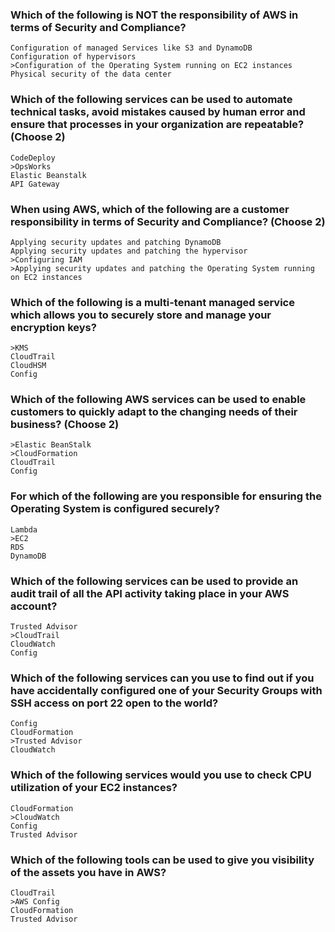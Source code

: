 ### Which of the following is NOT the responsibility of AWS in terms of Security and Compliance?

```
Configuration of managed Services like S3 and DynamoDB
Configuration of hypervisors
>Configuration of the Operating System running on EC2 instances
Physical security of the data center
```

### Which of the following services can be used to automate technical tasks, avoid mistakes caused by human error and ensure that processes in your organization are repeatable? (Choose 2)

```
CodeDeploy
>OpsWorks
Elastic Beanstalk
API Gateway
```

### When using AWS, which of the following are a customer responsibility in terms of Security and Compliance? (Choose 2)

```
Applying security updates and patching DynamoDB
Applying security updates and patching the hypervisor
>Configuring IAM
>Applying security updates and patching the Operating System running on EC2 instances
```

### Which of the following is a multi-tenant managed service which allows you to securely store and manage your encryption keys?

```
>KMS
CloudTrail
CloudHSM
Config
```

### Which of the following AWS services can be used to enable customers to quickly adapt to the changing needs of their business? (Choose 2)

```
>Elastic BeanStalk
>CloudFormation
CloudTrail
Config
```

### For which of the following are you responsible for ensuring the Operating System is configured securely?

```
Lambda
>EC2
RDS
DynamoDB
```

### Which of the following services can be used to provide an audit trail of all the API activity taking place in your AWS account?

```
Trusted Advisor
>CloudTrail 
CloudWatch
Config
```

### Which of the following services can you use to find out if you have accidentally configured one of your Security Groups with SSH access on port 22 open to the world?

```
Config
CloudFormation
>Trusted Advisor 
CloudWatch
```

### Which of the following services would you use to check CPU utilization of your EC2 instances?

```
CloudFormation
>CloudWatch 
Config
Trusted Advisor
```

### Which of the following tools can be used to give you visibility of the assets you have in AWS?

```
CloudTrail
>AWS Config 
CloudFormation
Trusted Advisor
```

